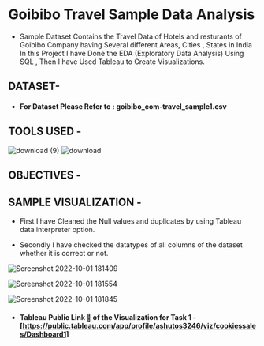 # Goibibo Travel Sample Data Analysis

* Sample Dataset Contains the Travel Data of Hotels and resturants of Goibibo Company having Several different Areas, Cities , States in India . In this Project I have Done the EDA (Exploratory Data Analysis) Using SQL , Then I have Used Tableau to Create Visualizations.


## DATASET-

* #### For Dataset Please Refer to : goibibo_com-travel_sample1.csv



## TOOLS USED - 

![download (9)](https://user-images.githubusercontent.com/111995863/193774564-fbe2a42a-0ec0-4464-87e9-8a5e8da80ed1.png)
    ![download](https://user-images.githubusercontent.com/111995863/193412142-23bde289-d9f1-4f65-b1ee-25db1b3b47bb.jpg)
  

## OBJECTIVES - 




## SAMPLE VISUALIZATION -

* First I have Cleaned the Null values and duplicates by using Tableau data interpreter option.

* Secondly I have checked the datatypes of all columns of the dataset whether it is correct or not. 



![Screenshot 2022-10-01 181409](https://user-images.githubusercontent.com/111995863/193417897-38ab0e05-f581-485b-b7e2-e1e27d536583.png)




![Screenshot 2022-10-01 181554](https://user-images.githubusercontent.com/111995863/193418016-309486e5-085c-4358-bd3c-0c9c4cf2a957.png)



![Screenshot 2022-10-01 181845](https://user-images.githubusercontent.com/111995863/193418274-f8b52fd1-80a5-4212-885e-27d807eac674.png)

 * #### Tableau Public Link 🔗 of the Visualization for Task 1 - [https://public.tableau.com/app/profile/ashutos3246/viz/cookiessales/Dashboard1]



